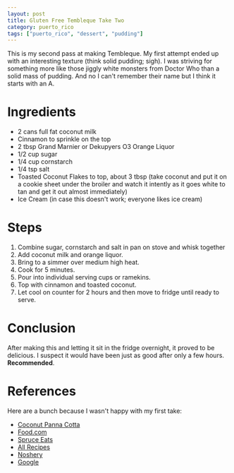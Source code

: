 ```yaml
---
layout: post
title: Gluten Free Tembleque Take Two
category: puerto_rico
tags: ["puerto_rico", "dessert", "pudding"]
---
```

This is my second pass at making Tembleque.  My first attempt ended up with an interesting texture (think solid pudding; sigh).  I was striving for something more like those jiggly white monsters from Doctor Who than a solid mass of pudding.  And no I can't remember their name but I think it starts with an A.

# Ingredients

* 2 cans full fat coconut milk
* Cinnamon to sprinkle on the top
* 2 tbsp Grand Marnier or Dekupyers O3 Orange Liquor
* 1/2 cup sugar
* 1/4 cup cornstarch
* 1/4 tsp salt
* Toasted Coconut Flakes to top, about 3 tbsp (take coconut and put it on a cookie sheet under the broiler and watch it intently as it goes white to tan and get it out almost immediately)
* Ice Cream (in case this doesn't work; everyone likes ice cream)

# Steps

1.  Combine sugar, cornstarch and salt in pan on stove and whisk together
2. Add coconut milk and orange liquor.
3. Bring to a simmer over medium high heat.
4. Cook for 5 minutes.
5. Pour into individual serving cups or ramekins.
6. Top with cinnamon and toasted coconut.
7. Let cool on counter for 2 hours and then move to fridge until ready to serve.

# Conclusion

After making this and letting it sit in the fridge overnight, it proved to be delicious.  I suspect it would have been just as good after only a few hours.  **Recommended**.

# References

Here are a bunch because I wasn't happy with my first take:

* [Coconut Panna Cotta](https://www.foodnetwork.com/recipes/daisy-martinez/coconut-panna-cotta-with-tropical-fruit-recipe-1944786)
* [Food.com](https://www.food.com/recipe/tembleque-puerto-rican-style-coconut-pudding-88689#activity-feed)
* [Spruce Eats](https://www.thespruceeats.com/tembleque-coconut-pudding-2137911)
* [All Recipes](https://www.allrecipes.com/recipe/238693/tembleque-puerto-rican-coconut-pudding/)
* [Noshery](https://thenoshery.com/tembleque-coconut-pudding/)
* [Google](https://www.google.com/search?q=tembleque)